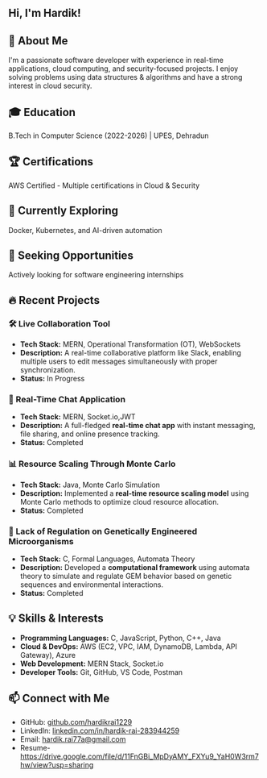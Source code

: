 ## Hi, I'm Hardik!

## 🚀 About Me

I'm a passionate software developer with experience in real-time applications, cloud computing, and security-focused projects. I enjoy solving problems using data structures & algorithms and have a strong interest in cloud security.

## 🎓 Education

B.Tech in Computer Science (2022-2026) | UPES, Dehradun

## 🏆 Certifications

AWS Certified - Multiple certifications in Cloud & Security

## 🌱 Currently Exploring

Docker, Kubernetes, and AI-driven automation

## 🎯 Seeking Opportunities

Actively looking for software engineering internships

## 🔥 Recent Projects
### 🛠 Live Collaboration Tool
- **Tech Stack:** MERN, Operational Transformation (OT), WebSockets
- **Description:** A real-time collaborative platform like Slack, enabling multiple users to edit messages simultaneously with proper synchronization.
- **Status:** In Progress

### 💬 Real-Time Chat Application
- **Tech Stack:** MERN, Socket.io,JWT
- **Description:** A full-fledged **real-time chat app** with instant messaging, file sharing, and online presence tracking.
- **Status:** Completed

### 📊 Resource Scaling Through Monte Carlo
- **Tech Stack:** Java, Monte Carlo Simulation
- **Description:** Implemented a **real-time resource scaling model** using Monte Carlo methods to optimize cloud resource allocation.
- **Status:** Completed

### 🧬 Lack of Regulation on Genetically Engineered Microorganisms
- **Tech Stack:** C, Formal Languages, Automata Theory
- **Description:** Developed a **computational framework** using automata theory to simulate and regulate GEM behavior based on genetic sequences and environmental interactions.
- **Status:** Completed

## 💡 Skills & Interests
- **Programming Languages:** C, JavaScript, Python, C++, Java
- **Cloud & DevOps:** AWS (EC2, VPC, IAM, DynamoDB, Lambda, API Gateway), Azure
- **Web Development:** MERN Stack, Socket.io
- **Developer Tools:** Git, GitHub, VS Code, Postman

## 📫 Connect with Me
- GitHub: [github.com/hardikrai1229](https://github.com/hardikrai1229)
- LinkedIn: [linkedin.com/in/hardik-rai-283944259](http://www.linkedin.com/in/hardik-rai-283944259)
- Email: [hardik.rai77a@gmail.com](mailto:hardik.rai77a@gmail.com)
- Resume- https://drive.google.com/file/d/11FnGBi_MpDyAMY_FXYu9_YaH0W3rm7hw/view?usp=sharing

